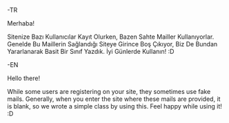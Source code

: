 -TR

Merhaba!

Sitenize Bazı Kullanıcılar Kayıt Olurken, Bazen Sahte Mailler Kullanıyorlar. Genelde Bu Maillerin Sağlandığı Siteye Girince Boş Çıkıyor, Biz De Bundan Yararlanarak Basit Bir Sınıf Yazdık. İyi Günlerde Kullanın! :D

-EN

Hello there!

While some users are registering on your site, they sometimes use fake mails. Generally, when you enter the site where these mails are provided, it is blank, so we wrote a simple class by using this. Feel happy while using it! :D
